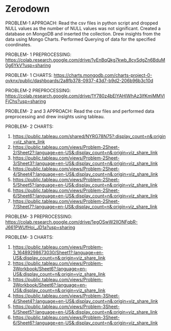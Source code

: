 # Zerodown
PROBLEM-1 APPROACH:
    Read the csv files in python script and dropped NULL values as the number of NULL values was not significant. Created a database on MongoDB and inserted the collection. Drew insights from the data using Mongo Charts. Performed Querying of data for the specified coordinates.

PROBLEM- 1 PREPROCESSING:
https://colab.research.google.com/drive/1yEnBqQkg7kwb_8cySdgZn6BduM0g6YkV?usp=sharing

PROBLEM- 1 CHARTS:
https://charts.mongodb.com/charts-project-0-ovknx/public/dashboards/2a8fb378-0937-43d7-b9d2-206b96b3c10d

PROBLEM-2 PREPROCESSING:
https://colab.research.google.com/drive/1Y780z4bElYAHIWhAz3lfKmlMMVlFjChs?usp=sharing

PROBLEM- 2 and 3 APPROACH:
Read the csv files and performed data preprocessing and drew insights using tableau.

PROBLEM- 2 CHARTS:

1) https://public.tableau.com/shared/NYRG78N75?:display_count=n&:origin=viz_share_link
2) https://public.tableau.com/views/Problem-2Sheet-2/Sheet2?:language=en-US&:display_count=n&:origin=viz_share_link
3) https://public.tableau.com/views/Problem-2Sheet-3/Sheet3?:language=en-US&:display_count=n&:origin=viz_share_link
4) https://public.tableau.com/views/Problem-2Sheet-4/Sheet4?:language=en-US&:display_count=n&:origin=viz_share_link
5) https://public.tableau.com/views/Problem-2Sheet-5/Sheet5?:language=en-US&:display_count=n&:origin=viz_share_link
6) https://public.tableau.com/views/Problem-2Sheet-6/Sheet6?:language=en-US&:display_count=n&:origin=viz_share_link
7) https://public.tableau.com/views/Problem-2Sheet-7/Sheet7?:language=en-US&:display_count=n&:origin=viz_share_link


PROBLEM- 3 PREPROCESSING:
https://colab.research.google.com/drive/1egOSwW2IlONFqbR-J661PWUfHoi_JD1a?usp=sharing

PROBLEM- 3 CHARTS:
1) https://public.tableau.com/views/Problem-3_16489298673030/Sheet1?:language=en-US&:display_count=n&:origin=viz_share_link
2) https://public.tableau.com/views/Problem-3Workbook/Sheet6?:language=en-US&:display_count=n&:origin=viz_share_link
3) https://public.tableau.com/views/Problem-3Workbook/Sheet6?:language=en-US&:display_count=n&:origin=viz_share_link
4) https://public.tableau.com/views/Problem-3Sheet-4/Sheet4?:language=en-US&:display_count=n&:origin=viz_share_link
5) https://public.tableau.com/views/Problem-3Sheet-5/Sheet5?:language=en-US&:display_count=n&:origin=viz_share_link
6) https://public.tableau.com/views/Problem-3Sheet-6/Sheet6?:language=en-US&:display_count=n&:origin=viz_share_link

